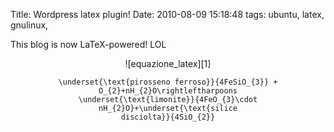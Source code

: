 Title: Wordpress latex plugin!
Date:  2010-08-09 15:18:48
tags: ubuntu, latex, gnulinux,

This blog is now LaTeX-powered! LOL


<center>![equazione_latex][1]

	\underset{\text{pirosseno ferroso}}{4FeSiO_{3}} + O_{2}+nH_{2}O\rightleftharpoons
	\underset{\text{limonite}}{4FeO_{3}\cdot nH_{2}O}+\underset{\text{silice
	disciolta}}{4SiO_{2}}

   [1]: http://dl.dropbox.com/u/369614/blog/img_red/equation.png

